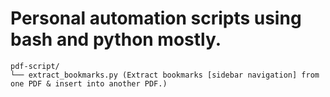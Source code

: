 # Personal automation scripts using bash and python mostly.

```
pdf-script/
└── extract_bookmarks.py (Extract bookmarks [sidebar navigation] from one PDF & insert into another PDF.)
```

